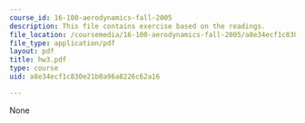 ```yaml
---
course_id: 16-100-aerodynamics-fall-2005
description: This file contains exercise based on the readings.
file_location: /coursemedia/16-100-aerodynamics-fall-2005/a8e34ecf1c830e21b0a96a8226c62a16_hw3.pdf
file_type: application/pdf
layout: pdf
title: hw3.pdf
type: course
uid: a8e34ecf1c830e21b0a96a8226c62a16

---
```

None
